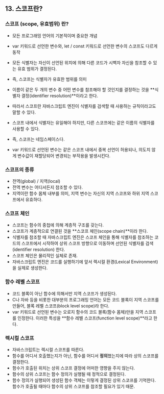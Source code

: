 ## 13. 스코프란?

### 스코프 (scope, 유효범위) 란?
- 모든 프로그래밍 언어의 기본적이며 중요한 개념
- var 키워드로 선언한 변수와, let / const 키워드로 선언한 변수의 스코프도 다르게 동작
- 모든 식별자는 자신이 선언된 위치에 의해 다른 코드가 시벽자 자신을 참조할 수 있는 유효 범위가 결정된다.
- 즉, 스코프는 식별자가 유효한 범위를 의미

- 이름이 같은 두 개의 변수 중 어떤 변수를 참조해야 할 것인지를 결정하는 것을 **식별자 결정(identifier resolution)**이라고 한다.
- 따라서 스코프란 자바스크립트 엔진이 식별자를 검색할 때 사용하는 규칙이라고도 말할 수 있다.

- 스코프 내에서 식별자는 유일해야 하지만, 다른 스코프에는 같은 이름의 식별자를 사용할 수 있다.
- 즉, 스코프는 네임스페이스다.
- var 키워드로 선언된 변수는 같은 스코프 내에서 중복 선언이 허용되나, 의도치 않게 변수값이 재할당되어 변경되는 부작용을 발생시킨다.

### 스코프의 종류
- 전역(global) / 지역(local)
- 전역 변수는 어디서든지 참조할 수 있다.
- 지역이란 함수 몸체 내부를 의미, 지역 변수는 자신의 지역 스코프와 하위 지역 스코프에서 유효하다.

### 스코프 체인
- 스코프는 함수의 중첩에 의해 계층적 구조를 갖는다.
- 스코프가 계층적으로 연결된 것을 **스코프 체인(scope chain)**이라 한다.
- 식별자를 참조할 때 자바스크립트 엔진은 스코프 체인을 통해 식별자를 참조하는 코드의 스코프에서 시작하여 상위 스코프 방향으로 이동하며 선언된 식별자를 검색(identifier resolution) 한다.
- 스코프 체인은 물리적인 실체로 존재.
- 자바스크립트 엔진은 코드를 실행하기에 앞서 렉시컬 환경(Lexical Environment)을 실제로 생성한다.

### 함수 레벨 스코프
- 코드 블록이 아닌 함수에 의해서만 지역 스코프가 생성된다.
- C나 자바 등을 비롯한 대부분의 프로그래밍 언어는 모든 코드 블록이 지역 스코프를 만들어, 블록 레벨 스코프(block level scope)라 한다.
- var 키워드로 선언된 변수는 오로지 함수의 코드 블록(함수 몸체)만을 지역 스코프를 인정한다. 이러한 특성을 **함수 레벨 스코프(function level scope)**라고 한다.

### 렉시컬 스코프
- 자바스크립트는 렉시컬 스코프를 따른다.
- 함수를 어디서 호출했는지가 아닌, 함수를 어디서 **정의**했는지에 따라 상의 스코프를 결정한다.
- 함수가 호출된 위치는 상위 스코프 결정에 어떠한 영향을 주지 않는다.
- 함수의 상위 스코프는 함수 정의가 실행될 때 정적으로 결정된다.
- 함수 정의가 실행되어 생성된 함수 객체는 이렇게 결정된 상위 스코프를 기억한다. 함수가 호출될 때마다 함수의 상위 스코프를 참조할 필요가 있기 때문.